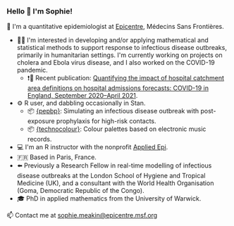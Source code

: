 ### Hello 👋 I'm Sophie!

🌟 I'm a quantitative epidemiologist at [Epicentre](https://epicentre.msf.org/en), Médecins Sans Frontières.

* 👩‍💻 I'm interested in developing and/or applying mathematical and statistical methods to support response to infectious disease outbreaks, primarily in humanitarian settings. I'm currently working on projects on cholera and Ebola virus disease, and I also worked on the COVID-19 pandemic.
    * ❗📄 Recent publication: [Quantifying the impact of hospital catchment area definitions on hospital admissions forecasts: COVID-19 in England, September 2020–April 2021](https://doi.org/10.1186/s12916-024-03369-0).    
* ⚙️ R user, and dabbling occasionally in Stan.
    * 📦 [{pepbp}](https://sophiemeakin.github.io/pepbp/): Simulating an infectious disease outbreak with post-exposure prophylaxis for high-risk contacts.
    * 📦 [{technocolour}](https://sophiemeakin.github.io/technocolour/): Colour palettes based on electronic music records.
* 💻 I'm an R instructor with the nonprofit [Applied Epi](https://appliedepi.org/).
* 🇫🇷 Based in Paris, France.
* ⬅️ Previously a Research Fellow in real-time modelling of infectious disease outbreaks at the London School of Hygiene and Tropical Medicine (UK), and a consultant with the World Health Organisation (Goma, Democratic Republic of the Congo).
* 🎓 PhD in applied mathematics from the University of Warwick.

📫 Contact me at sophie.meakin@epicentre.msf.org
